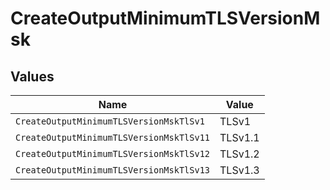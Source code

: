 # CreateOutputMinimumTLSVersionMsk


## Values

| Name                                     | Value                                    |
| ---------------------------------------- | ---------------------------------------- |
| `CreateOutputMinimumTLSVersionMskTlSv1`  | TLSv1                                    |
| `CreateOutputMinimumTLSVersionMskTlSv11` | TLSv1.1                                  |
| `CreateOutputMinimumTLSVersionMskTlSv12` | TLSv1.2                                  |
| `CreateOutputMinimumTLSVersionMskTlSv13` | TLSv1.3                                  |